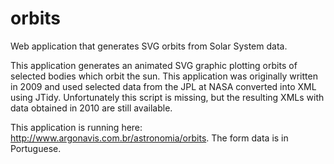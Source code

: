 orbits
======

Web application that generates SVG orbits from Solar System data.

This application generates an animated SVG graphic plotting orbits of selected bodies which orbit the sun. This application was originally written in 2009 and used selected data from the JPL at NASA converted into XML using JTidy. Unfortunately this script is missing, but the resulting XMLs with data obtained in 2010 are still available.

This application is running here: <http://www.argonavis.com.br/astronomia/orbits>. The form data is in Portuguese.
